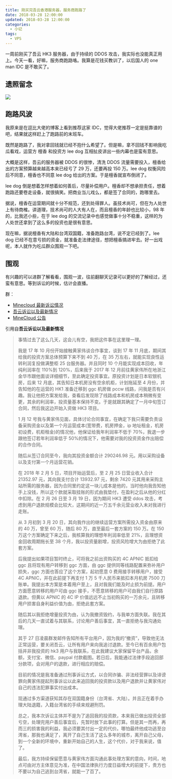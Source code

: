 ```yaml
---
title: 刚买完吾云香港服务器，服务商跑路了
date: 2018-03-28 12:00:00
updated: 2018-03-28 12:00:00
categories:
  - 小记
tags:
  - VPS
---
```


一周前刚买了吾云 HK3 服务器，由于持续的 DDOS 攻击，我实际也没能真正用上。今天一看，好嘛，服务商跑路咯。我算是花钱买教训了，以后国人的 one man IDC 是不敢买了。

<!--more-->

## 遗照留念

![](https://img.iszy.xyz/20190318214913.png)

## 跑路风波

我原来是在逗比大佬的博客上看到推荐这家 IDC，觉得大佬推荐一定是挺靠谱的吧，结果就这样赶上了跑路前的末班车。

既然是跑路了，我对拿回钱就已经不抱什么希望了。但是嘛，拿不回钱不影响我吃瓜看戏，运营方 檀香 和投资方 lee dog 互相扯皮讲出一些内幕也是蛮有意思。

大概是这样，吾云的服务器被 DDOS 的很惨，清洗 DDOS 流量需要投入，檀香给出的方案预算越来越高本来已经亏了 29 万，还要再投 150 万。lee dog 权衡风险后不同意，檀香也不同意 lee dog 给出的方案。于是檀香就宣布倒闭了。

lee dog 倒是想着怎样想着如何善后，尽量补偿用户。檀香却不想承担责任，想着跑路还要卷走设备，就很搞笑。把商业当儿戏么，都是签了合同的，跑哪里去。

据说，檀香在运营期间就十分不规范，还到处得罪人。虽技术尚可，但在为人处世上有待商榷。讲道理，技术尚可的人大有人在，而且檀香的年龄也比较小，98 年的，比我还小些，在于 lee dog 的交流记录中也感觉做事十分不稳重，这样的为人处世还拿到了这么多的投资也是很有意思。

现在嘛，据说檀香有大陆和台湾双国籍，准备跑路台湾，说不定已经到了。lee dog 已经不在意亏损的资金，就准备走法律途径，想把檀香搞进牢去。好一出戏呢，本人就作为吃瓜群众围观一下吧。

## 围观

有兴趣的可以进群了解看看，围观一波，往前翻聊天记录可以更好的了解经过，还蛮有意思。等到诉讼的时候，估计会直播。

群：

- [Minecloud 最新诉讼情况](https://t.me/minecloudlawnew)
- [吾云诉讼以及最新情况](https://t.me/minecloudlaw)
- [MineCloud 公告](https://t.me/minecloud)

引用自**吾云诉讼以及最新情况**

> 事情过去了这么几天，这会儿有空，我把这件事在这里理一理。
>
> 我是 17 年 10 月份开始接触黄家伟谈合作事宜，谈到 17 年 11 月底，期间其给我的投资方案总体预算下来不到 40 万，在 35 万左右，就能实现良性运转利润复投做满整柜 25 台服务器。并且同时 10 个月能实现成本回收，年纯利润率在 110%到 120%，后来我于 2017 年 12 月前往黄家伟所在地浙江金华市跟他面谈详细细节，至此确定投资事宜。原投资计划是日本软银机房，后来 12 月底，其告知日本机房没有空余机柜，计划拖延至 4 月份，并告知他的在运营的 HK1 准备迁移到 ggc 机房做 pccw 线路，问我是否有兴趣。我让他把方案发给我，查看后发现除了线路成本和机房成本稍微有变更，其余的利润率，投资量基本保持不变。于是就跟其确定了一月中旬签订合同，然后我这边开始入资做 HK3 项目。
>
> 1 月 12 号我与黄家伟见面，具体讨论合同事宜，在确定下我只需要负责设备采购资金以及第一个月运营成本(宽带费，机房押金，ip 地址租金，机房初设费，机柜租金)的情况他，他保证给我年利润率不低于 70%，我退一步跟他签订若年利润率低于 50%的情况下，他需要对我的投资资金作出赔偿的合作合同。
>
> 随后从签订合同至今，我向其投资金额合计 290246.98 元。用以采购设备以及支付第一个月运营花销。
>
> 在 2018 年 2 月 5 日，项目开始运营后，至 2 月 25 日营业收入合计 21352.97 元，其向我支付合计 13932.97 元，剩余 7420 元其用来采购主站所需的服务器，因为合同里约定这一块儿成本是他的，当时他向我告知他手上没钱，所以这个款就采取挂账的形式由我垫付，在盈利之后从他的分红中扣除。在 2 月 26 日至 3 月 19 日，因为期间 HK3 遭受 ddos 攻击，考虑到用户退款规模会比较大，这期间的近一万五千余元营业收入未对我进行走账。
>
> 从 3 月初到 3 月 20 日，其向我作出的继续运营方案所需投入资金由原来的 40 万，曾至 60 万，随后 80 万，直至最后一套方案的 150 万。在 150 万这个方案确定下来之后，我核算我的理想年利润率低至 21%，且理想资金回收周期拖长至 38 个月，我以投资量剧增，投资风险增大为由拒绝了此套方案。
>
> 后我提出如果项目暂时终止，可将我之前出资购买的 4C APNIC 抵扣给 ggc 且将现有用户转移到 ggc 方面，由 ggc 提供同等线路配置来弥补用户损失，ggc 方面也答应了这个方案，起初愿意 0 费用接手转移用户，接受 4C APNIC，并在此前提下再支付 1 万 5 千人民币来抵扣本月机房 7500 刀账单。我提出本方案是本着用户至上，且对我我们能及时止损为前提。用户方面愿意转移的用户可由 ggc 接手，不愿意转移的用户可由我们自行原路退款。但黄以 APNIC 的 4C IP 价值远远不止当初购买的一万余元，且转移用户损害自身利益价值为由，拒绝此套方案。
>
> 随后其以我拒绝增量投资为由，认为我撤资毁约，与我单方面失联。我在其后的几天一直试着与其联系，讨论用户善后事宜，其一直拒绝与我沟通处理。
>
> 其于 27 日凌晨群发邮件告知所有平台用户，因为我的“撤资”，导致他无法正常运营，要关闭吾云，让所有用户来向我追讨退款。至今已有百余用户包括并非我投资的 hk3 用户与我联系，在此我建议大家保留平台产品，余额，支付宝、微信、paypal 付款截图。若日后，我能通过法律手段追回部分款项，会对用户的退款，进行相应的赔偿。
>
> 目前的情况是我准备通过刑事诉讼方式，以合同诈骗、非法经营罪以及诽谤罪向黄家伟提起刑事诉讼以此来追回我的投资款以及用户退款并让黄家伟对自己的违法犯罪事实付出成本。
>
> 现通过多方渠道获知其存在双国籍身份（台湾省、大陆）。并且正在着手办理大陆退籍，入籍台湾省的手续来规避刑罚。
>
> 总之，我本次诉讼主体并不是为了追回我的投资款，本来我已做出投资全部亏空，处理完用户善后事宜后，先暂时放下此事的打算。但是其一而再，再而三的损害我的利益，我必须要其付出一定的代价。哪怕最终他成功逃至台湾省，那我也满足了，离开了自己生活了这么多年的城市，离开自己父母，到一个全新的环境中，重新开始自己的人生，这个代价，对于我来说，值了。
>
> 最后，我方持续保留愿意与黄家伟方面沟通此事处理方案的意向，时间，地点可由对方主体意见为准，在中国法律执行力度日益增大的前提下，贵方也不要以为自己逃到台湾省，就能一了百了。
